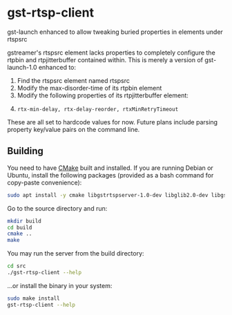 # gst-rtsp-client
gst-launch enhanced to allow tweaking buried properties in elements under rtspsrc

gstreamer's rtspsrc element lacks properties to completely configure the rtpbin and rtpjitterbuffer contained within.
This is merely a version of gst-launch-1.0 enhanced to:
  1)  Find the rtspsrc element named rtspsrc
  2)  Modify the max-disorder-time of its rtpbin element
  3)  Modify the following properties of its rtpjitterbuffer element:
  4)     rtx-min-delay, rtx-delay-reorder, rtxMinRetryTimeout

These are all set to hardcode values for now.
Future plans include parsing property key/value pairs on the command line.


## Building

You need to have [CMake](https://cmake.org/) built and installed. If you are running Debian or Ubuntu, install the following packages (provided as a bash command for copy-paste convenience):

```bash
sudo apt install -y cmake libgstrtspserver-1.0-dev libglib2.0-dev libgstreamer1.0-dev
```

Go to the source directory and run:

```bash
mkdir build
cd build
cmake ..
make
```

You may run the server from the build directory:

```bash
cd src
./gst-rtsp-client --help
```

...or install the binary in your system:

```bash
sudo make install
gst-rtsp-client --help
```

